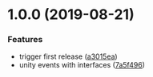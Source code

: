 # 1.0.0 (2019-08-21)


### Features

* trigger first release ([a3015ea](https://github.com/ashblue/unity-event-plus/commit/a3015ea))
* unity events with interfaces ([7a5f496](https://github.com/ashblue/unity-event-plus/commit/7a5f496))
